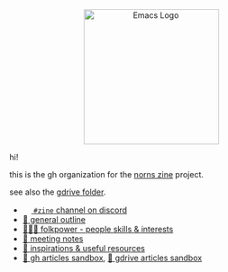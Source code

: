 

<div align=center><img alt="Emacs Logo" width="240" height="240" src="https://avatars.githubusercontent.com/u/104758500?s=400&u=99bf5fbaf9058eba19209c1c0f3c859fde30a660&v=4"></div>

hi!

this is the gh organization for the [norns zine](https://llllllll.co/t/introducing-norns-zine/55533) project.

see also the [gdrive folder](https://drive.google.com/drive/folders/1VUSCU2_xFyerSOu2nUiAgVOsJH6s3q00?usp=sharing).


- [<img src="https://discord.com/assets/f9bb9c4af2b9c32a2c5ee0014661546d.png" width="15" height="15">
`#zine` channel on discord](https://discord.gg/RfpEKzjA9J)
- [📇 general outline](https://docs.google.com/spreadsheets/d/1e8aYEAT9z_0v7KeJPcVQkbOgCSpuJrnUnd_0Gd4p53I/edit#gid=0)
- [🧑‍🤝‍🧑 folkpower - people skills & interests](https://docs.google.com/spreadsheets/d/1wA6_WsowgkyiLR1f6TThoGs416NLUsQ-qwxcYti3vaw/edit#gid=0)
- [📝 meeting notes](https://github.com/nnzine/meeting-notes)
- [🎑 inspirations & useful resources](https://github.com/nnzine/inspos/blob/main/README.md)
- [🚧 gh articles sandbox](https://github.com/nnzine/inspos/tree/main/content-exploration), [🚧 gdrive articles sandbox](https://drive.google.com/drive/u/0/folders/1iTIUPZy-laZieOmSkDmux-Mnja1RTS_A)
